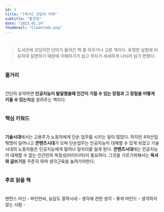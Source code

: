 ```yaml
---
id: 1
title: "[독서] 코딩의 미래"
subtitle: "홍전일"
date: "2023.01.24"
thumbnail: "CleanCode.png"
---
```


#
> 도서관에 코딩이란 단어가 들어간 책 중 아무거나 고른 책이다. 유명한 실험에 비유하여 설명하기 때문에 이해하기가 쉽고 목차가 세세하게 나뉘어 읽기 편했다.
#
### 줄거리
#
간단히 요약하면 **인공지능이 발달했을때 인간이 가질 수 있는 장점과 그 장점을 어떻게 키울 수 있는지**를 알려주는 책이다.
#
### 핵심 키워드
#
**기술시대**에서는 고용주가 노동자에게 단순 업무를 시키는 일이 많았다. 하지만 4차산업혁명이 일어나고 **콘텐츠시대**가 오며 단순업무는 인공지능이 대체할 수 있게 되었고 기술시대의 노동자들은 인공지능에게 밀려나 일자리를 잃게 된다. **콘텐츠시대**에는 인공지능이 대체할 수 없는 인간만의 독창성(아이디어)이 중요하다. 그것을 기르기위해서는 **독서와 글쓰기**를 꾸준히 하여 생각근육을 늘려가야한다.
#
### 후로 읽을 책
#
맨먼스 미신 - 
파인만씨, 농담도 잘하시네 -
생각에 관한 생각 - 
퓨쳐 마인드 - 
생각하지 않는 사람 - 